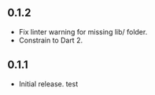 ## 0.1.2

* Fix linter warning for missing lib/ folder.
* Constrain to Dart 2.

## 0.1.1

* Initial release.
test